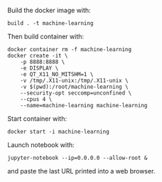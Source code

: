 Build the docker image with:
```
build . -t machine-learning
```
Then build container with:
```
docker container rm -f machine-learning
docker create -it \
    -p 8888:8888 \
    -e DISPLAY \
    -e QT_X11_NO_MITSHM=1 \
    -v /tmp/.X11-unix:/tmp/.X11-unix \
    -v $(pwd):/root/machine-learning \
    --security-opt seccomp=unconfined \
    --cpus 4 \
    --name=machine-learning machine-learning
```

Start container with:
```
docker start -i machine-learning
```
Launch notebook with:
```
jupyter-notebook --ip=0.0.0.0 --allow-root &
```
and paste the last URL printed into a web browser.
